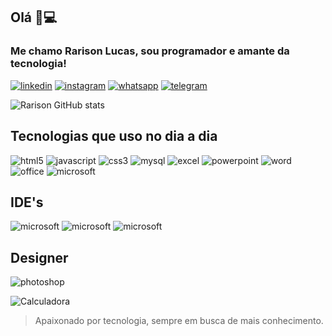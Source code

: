 ## Olá 👋💻 
### Me chamo Rarison Lucas, sou programador e amante da tecnologia!


[![linkedin]( https://img.shields.io/badge/LinkedIn-0077B5?style=for-the-badge&logo=linkedin&logoColor=white)](https://www.linkedin.com/in/rarisonlucas/)
[![instagram](https://img.shields.io/badge/Instagram-E4405F?style=for-the-badge&logo=instagram&logoColor=white)](https://instagram.com/rarisonlucax)
[![whatsapp](https://img.shields.io/badge/WhatsApp-25D366?style=for-the-badge&logo=whatsapp&logoColor=white)](https://api.whatsapp.com/send?phone=5585981038201&text=Oi%2Cvim%20do%20GitHub!.)
[![telegram](https://img.shields.io/badge/Telegram-2CA5E0?style=for-the-badge&logo=telegram&logoColor=white)](https://t.me/rarisonlucax)
 

 ![Rarison GitHub stats](https://github-readme-stats.vercel.app/api?username=rarisondev&show_icons=true&theme=dark)

## Tecnologias que uso no dia a dia
![html5](https://img.shields.io/badge/HTML-239120?style=for-the-badge&logo=html5&logoColor=white)
![javascript](https://img.shields.io/badge/JavaScript-323330?style=for-the-badge&logo=javascript&logoColor=F7DF1E)
![css3](https://img.shields.io/badge/CSS3-1572B6?style=for-the-badge&logo=css3&logoColor=white)
![mysql](https://img.shields.io/badge/MySQL-00000F?style=for-the-badge&logo=mysql&logoColor=white)
![excel](https://img.shields.io/badge/Microsoft_Excel-217346?style=for-the-badge&logo=microsoft-excel&logoColor=white)
![powerpoint](https://img.shields.io/badge/Microsoft_PowerPoint-B7472A?style=for-the-badge&logo=microsoft-powerpoint&logoColor=white)
![word](https://img.shields.io/badge/Microsoft_Word-2B579A?style=for-the-badge&logo=microsoft-word&logoColor=white)
![office](https://img.shields.io/badge/Microsoft_Office-D83B01?style=for-the-badge&logo=microsoft-office&logoColor=white)
![microsoft](https://img.shields.io/badge/Microsoft-666666?style=for-the-badge&logo=microsoft&logoColor=white)

## IDE's
![microsoft](https://img.shields.io/badge/sublime_text-%23575757.svg?&style=for-the-badge&logo=sublime-text&logoColor=important)
![microsoft](https://img.shields.io/badge/Visual_Studio-5C2D91?style=for-the-badge&logo=visual%20studio&logoColor=white)
![microsoft](https://img.shields.io/badge/Visual_Studio_Code-0078D4?style=for-the-badge&logo=visual%20studio%20code&logoColor=white)

## Designer
![photoshop](https://aleen42.github.io/badges/src/photoshop.svg)

 ![Calculadora](https://img.shields.io/github/license/rarisondev/Calculadora.svg)
 
> Apaixonado por tecnologia, sempre em busca de mais conhecimento.
